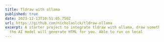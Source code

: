 ```yaml
---
title: Tldraw with ollama
published: true
date: 2023-12-13T10:51:05.750Z
url: https://github.com/nicholaslck/tldraw-ollama
excerpt: A starter project to integrate tldraw with ollama, draw something and
  the AI model will generate HTML for you. Able to run on local
---
```

